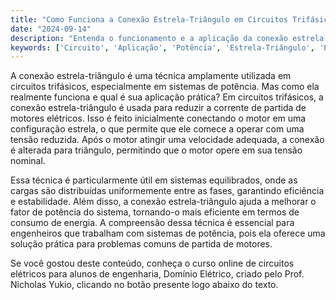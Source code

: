 ```yaml
---
title: "Como Funciona a Conexão Estrela-Triângulo em Circuitos Trifásicos?"
date: "2024-09-14"
description: "Entenda o funcionamento e a aplicação da conexão estrela-triângulo em circuitos trifásicos equilibrados."
keywords: ['Circuito', 'Aplicação', 'Potência', 'Estrela-Triângulo', 'Equilibrado', 'Fator', 'Equivalente']
---
```


A conexão estrela-triângulo é uma técnica amplamente utilizada em circuitos trifásicos, especialmente em sistemas de potência. Mas como ela realmente funciona e qual é sua aplicação prática? Em circuitos trifásicos, a conexão estrela-triângulo é usada para reduzir a corrente de partida de motores elétricos. Isso é feito inicialmente conectando o motor em uma configuração estrela, o que permite que ele comece a operar com uma tensão reduzida. Após o motor atingir uma velocidade adequada, a conexão é alterada para triângulo, permitindo que o motor opere em sua tensão nominal.

Essa técnica é particularmente útil em sistemas equilibrados, onde as cargas são distribuídas uniformemente entre as fases, garantindo eficiência e estabilidade. Além disso, a conexão estrela-triângulo ajuda a melhorar o fator de potência do sistema, tornando-o mais eficiente em termos de consumo de energia. A compreensão dessa técnica é essencial para engenheiros que trabalham com sistemas de potência, pois ela oferece uma solução prática para problemas comuns de partida de motores.

Se você gostou deste conteúdo, conheça o curso online de circuitos elétricos para alunos de engenharia, Domínio Elétrico, criado pelo Prof. Nicholas Yukio, clicando no botão presente logo abaixo do texto.